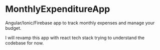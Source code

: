 # MonthlyExpenditureApp
Angular/Ionic/Firebase app to track monthly expenses and manage your budget.

I will revamp this app with react tech stack trying to understand the codebase for now.


